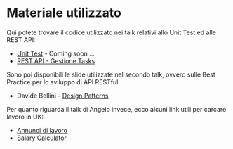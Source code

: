# Materiale utilizzato

Qui potete trovare il codice utilizzato nei talk relativi allo Unit Test ed alle REST API:
- [Unit Test](#) - Coming soon ...
- [REST API - Gestione Tasks](https://github.com/laravel-verona/demo-task-list)

Sono poi disponibili le slide utilizzate nel secondo talk, ovvero sulle Best Practice per lo sviluppo di API RESTful:
- Davide Bellini - [Design Patterns](http://www.laravelverona.xyz/repository/annotations/2016-02-27/slides/rest-api)

Per quanto riguarda il talk di Angelo invece, ecco alcuni link utili per carcare lavoro in UK:
- [Annunci di lavoro](http://www.reed.co.uk/)
- [Salary Calculator](http://www.thesalarycalculator.co.uk/)
